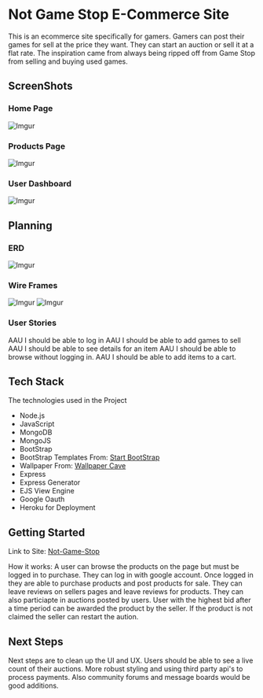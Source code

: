 # Not Game Stop E-Commerce Site
This is an ecommerce site specifically for gamers. Gamers can post their games for sell at the price they want. They can start an auction or sell it at a flat rate. The inspiration came from always being ripped off from Game Stop from selling and buying used games. 

## ScreenShots
### Home Page
![Imgur](https://i.imgur.com/rZopfdo.png)

### Products Page
![Imgur](https://i.imgur.com/eTJhlOJ.png)

### User Dashboard
![Imgur](https://i.imgur.com/94xCIxs.png)

## Planning 
### ERD
![Imgur](https://i.imgur.com/hHTKO3G.png)

### Wire Frames
![Imgur](https://i.imgur.com/6XGvLTh.png)
![Imgur](https://i.imgur.com/mUDMrNU.png)

### User Stories
AAU I should be able to log in
AAU I should be able to add games to sell
AAU I should be able to see details for an item
AAU I should be able to browse without logging in. 
AAU I should be able to add items to a cart. 

## Tech Stack
The technologies used in the Project
* Node.js
* JavaScript
* MongoDB
* MongoJS
* BootStrap
* BootStrap Templates From: [Start BootStrap](https://startbootstrap.com/themes/creative/)
* Wallpaper From: [Wallpaper Cave](https://wallpapercave.com/w/wp2900232)
* Express
* Express Generator
* EJS View Engine
* Google Oauth
* Heroku for Deployment

## Getting Started
Link to Site: [Not-Game-Stop](https://not-game-stop.herokuapp.com/)

How it works: 
A user can browse the products on the page but must be logged in to purchase. They can log in with google account. Once logged in they are able to purchase products and post products for sale. They can leave reviews on sellers pages and leave reviews for products. They can also particiapte in auctions posted by users. User with the highest bid after a time period can be awarded the product by the seller. If the product is not claimed the seller can restart the aution. 

## Next Steps
Next steps are to clean up the UI and UX. Users should be able to see a live count of their auctions. More robust styling and using third party api's to process payments. Also community forums and message boards would be good additions. 
